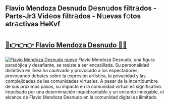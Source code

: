 ## Flavio Mendoza Desnudo D𝚎sn𝚞dos filtr𝚊dos - Parts-Jr3 Vid𝚎os filtr𝚊dos - N𝚞evas f𝚘tos atr𝚊ctivas HeKvf

# <h2><a href="http://mb2wliw.tromn.icu/?c=Flavio+Mendoza+Desnudo">🔗👉👉👉 Flavio Mendoza Desnudo 🔗🔗</a></h2>

[![Flavio Mendoza Desnudo nuevo](https://i.imgur.com/pEAQMta.gif)](http://mb2wliw.tromn.icu/?c=Flavio+Mendoza+Desnudo)
Flavio Mendoza Desnudo, una figura paradójica y desafiante, se resiste a ser encasillada. Su personalidad distintiva en línea ha cautivado y provocado a los espectadores, provocando debates sobre la expresión artística, la privacidad y las complejidades de las comunidades virtuales. A pesar de la incertidumbre de sus próximos pasos, su impacto en la comunidad virtual es significativo. Impulsado por una determinación inquebrantable y un encanto innegable, el alcance de Flavio Mendoza Desnudo en la comunidad digital es ilimitado.
